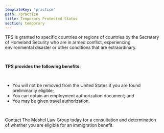 ```yaml
---
templateKey: 'practice'
path: /practice
title: Temporary Protected Status
section: temporary
---
```

TPS is granted to specific countries or regions of countries by the Secretary of Homeland Security who are in armed conflict, experiencing environmental disaster or other conditions that are extraordinary.

<br>

**TPS provides the following benefits:**

<br>

- You will not be removed from the United States if you are found preliminarily eligible;
- You can obtain an employment authorization document; and
- You may be given travel authorization.

<br>

[Contact](contact) The Meshel Law Group today for a consultation and determination of whether you are eligible for an immigration benefit.
